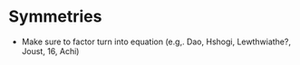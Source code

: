Symmetries
==========

-   Make sure to factor turn into equation (e.g,. Dao, Hshogi, Lewthwiathe?, Joust, 16, Achi)

